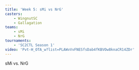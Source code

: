 ```yaml
---
title: 'Week 5: sMi vs NrG'
casters:
    - WingnutSC
    - Gallagation
teams:
    - sMi
    - NrG
tournaments:
    - 'SC2CTL Season 1'
video: 'Pvt-H_OTA_w?list=PLAWvVvFNESfsDab4fKBVOw8knaCR14ZDr'
---
```

sMi vs. NrG
